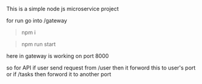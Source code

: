 This is a simple node js microservice project

for run go into /gateway

> npm i


> npm run start

here in gateway is working on port 8000

so for API if user send request from /user then it forword this to user's port
or if /tasks then forword it to another port
